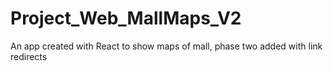# Project_Web_MallMaps_V2
An app created with React to show maps of mall, phase two added with link redirects
